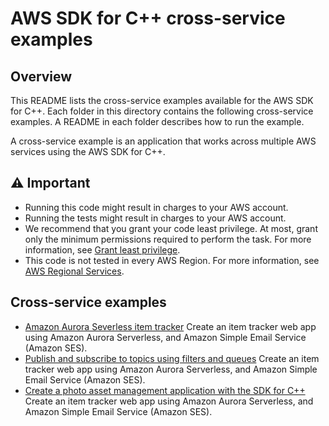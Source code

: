 # AWS SDK for C++ cross-service examples 

## Overview
This README lists the cross-service examples available for the AWS SDK for C++. Each folder in this directory contains the following cross-service examples. A README in each folder describes how to run the example.

A cross-service example is an application that works across multiple AWS services using the AWS SDK for C++.


## ⚠️ Important
* Running this code might result in charges to your AWS account. 
* Running the tests might result in charges to your AWS account.
*  We recommend that you grant your code least privilege. At most, grant only the minimum permissions required to perform the task. For more information, see [Grant least privilege](https://docs.aws.amazon.com/IAM/latest/UserGuide/best-practices.html#grant-least-privilege). 
* This code is not tested in every AWS Region. For more information, see [AWS Regional Services](https://aws.amazon.com/about-aws/global-infrastructure/regional-product-services).

## Cross-service examples
* [Amazon Aurora Severless item tracker](serverless-aurora/README.md) Create an item tracker web app using Amazon Aurora Serverless, and Amazon Simple Email Service (Amazon SES).
* [Publish and subscribe to topics using filters and queues](topics_and_queues/README.md) Create an item tracker web app using Amazon Aurora Serverless, and Amazon Simple Email Service (Amazon SES).
* [Create a photo asset management application with the SDK for C++](photo_asset_manager/README.md) Create an item tracker web app using Amazon Aurora Serverless, and Amazon Simple Email Service (Amazon SES).





